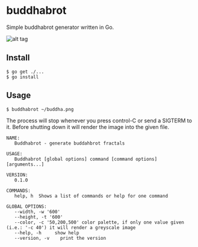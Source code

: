 buddhabrot
==========

Simple buddhabrot generator written in Go. 

![alt tag](https://raw.github.com/morcmarc/buddhabrot/master/example.png)

## Install

```
$ go get ./...
$ go install
```

## Usage

```
$ buddhabrot ~/buddha.png
```

The process will stop whenever you press control-C or send a SIGTERM to it.
Before shutting down it will render the image into the given file.

```
NAME:
   Buddhabrot - generate buddahbrot fractals

USAGE:
   Buddhabrot [global options] command [command options] [arguments...]

VERSION:
   0.1.0

COMMANDS:
   help, h  Shows a list of commands or help for one command
   
GLOBAL OPTIONS:
   --width, -w '600'    
   --height, -t '600'   
   --color, -c '50,200,500' color palette, if only one value given (i.e.: '-c 40') it will render a greyscale image
   --help, -h     show help
   --version, -v    print the version
```